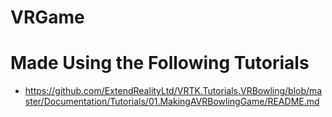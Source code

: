 # VRGame


# Made Using the Following Tutorials
- https://github.com/ExtendRealityLtd/VRTK.Tutorials.VRBowling/blob/master/Documentation/Tutorials/01.MakingAVRBowlingGame/README.md
